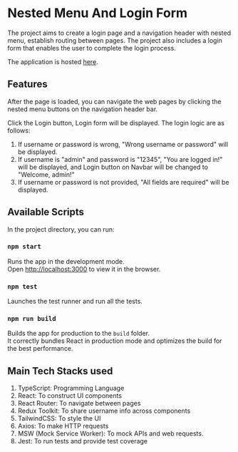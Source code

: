 # Nested Menu And Login Form

The project aims to create a login page and a navigation header with nested menu, establish routing between pages. The project also includes a login form that enables the user to complete the login process.

The application is hosted [here](https://main.d2m7hc27mf8dls.amplifyapp.com/).

## Features

After the page is loaded, you can navigate the web pages by clicking the nested menu buttons on the navigation header bar.

Click the Login button, Login form will be displayed.  The login logic are as follows:

1. If username or password is wrong, "Wrong username or password" will be displayed.
2. If username is "admin" and password is "12345", "You are logged in!" will be displayed, and Login button on Navbar will be changed to "Welcome, admin!"
3. If username or password is not provided, "All fields are required" will be displayed.

## Available Scripts

In the project directory, you can run:

### `npm start`

Runs the app in the development mode.<br>
Open [http://localhost:3000](http://localhost:3000) to view it in the browser.

### `npm test`

Launches the test runner and run all the tests.<br>

### `npm run build`

Builds the app for production to the `build` folder.<br>
It correctly bundles React in production mode and optimizes the build for the best performance.

## Main Tech Stacks used

1. TypeScript: Programming Language
2. React: To construct UI components
3. React Router: To navigate between pages
4. Redux Toolkit: To share username info across components
5. TailwindCSS: To style the UI
6. Axios: To make HTTP requests
7. MSW (Mock Service Worker): To mock APIs and web requests.
8. Jest: To run tests and provide test coverage